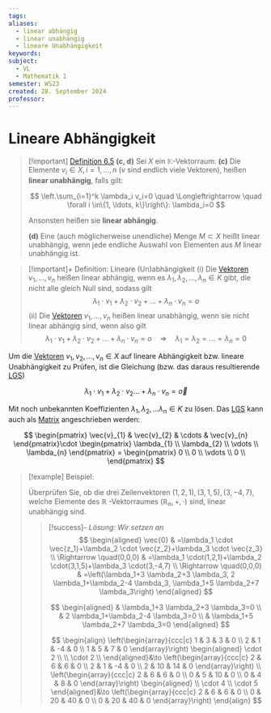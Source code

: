 ```yaml
---
tags: 
aliases:
  - linear abhängig
  - linear unabhängig
  - lineare Unabhängigkeit
keywords: 
subject:
  - VL
  - Mathematik 1
semester: WS23
created: 28. September 2024
professor:
---
```

 

# Lineare Abhängigkeit

> [!important] [Definition 6.5](Basis,%20Dimension%20und%20Teilräume.md) **(c, d)** Sei $X$ ein $\mathbb{K}$-Vektorraum:
> **(c)** Die Elemente $v_i \in X, i=1, \ldots, n$ ($v$ sind endlich viele Vektoren), heißen **linear unabhängig**, falls gilt:
> 
> $$
> \left.\sum_{i=1}^k \lambda_i v_i=0 \quad \Longleftrightarrow \quad \forall i \in\{1, \ldots, k\}\right\}: \lambda_i=0
> $$
> 
> 
> Ansonsten heißen sie **linear abhängig**.
> 
> **(d)** Eine (auch möglicherweise unendliche) Menge $M \subset X$ heißt linear unabhängig, wenn jede endliche Auswahl von Elementen aus $M$ linear unabhängig ist.


> [!important]+ Definition: Lineare (Un)abhängigkeit
> (i) Die [Vektoren](Vektor.md) $v_1, \ldots, v_n$ heißen linear abhängig, wenn es $\lambda_1, \lambda_2, \ldots, \lambda_n \in K$ gibt, die nicht alle gleich Null sind, sodass gilt
> $$
\lambda_1 \cdot v_1+\lambda_2 \cdot v_2+\ldots+\lambda_n \cdot v_n=o
> $$
> (ii) Die [Vektoren](Vektor.md) $v_1, \ldots, v_n$ heißen linear unabhängig, wenn sie nicht linear abhängig sind, wenn also gilt
> $$
\lambda_1 \cdot v_1+\lambda_2 \cdot v_2+\ldots+\lambda_n \cdot v_n=o \quad \Rightarrow \quad \lambda_1=\lambda_2=\ldots=\lambda_n=0
> $$

Um die [Vektoren](Vektor.md) $v_{1},v_{2},\dots,v_{n}\in X$ auf lineare Abhängigkeit bzw. lineare Unabhängigkeit zu Prüfen, ist die Gleichung (bzw. das daraus resultierende [LGS](Lineare%20Gleichungssysteme.md))

$$
\lambda_{1}\cdot v_{1}+\lambda_{2}\cdot v_{2}\dots+\lambda_{n}\cdot v_{n}= \vec{o}
$$

Mit noch unbekannten Koeffizienten $\lambda_{1},\lambda_{2},\dots\lambda_{n}\in K$ zu lösen.
Das [LGS](Lineare%20Gleichungssysteme.md) kann auch als [Matrix](Matrix.md) angeschrieben werden:

$$
\begin{pmatrix}
\vec{v}_{1} & \vec{v}_{2} & \cdots  & \vec{v}_{n}
\end{pmatrix}\cdot \begin{pmatrix}
\lambda_{1} \\ \lambda_{2} \\ \vdots \\ \lambda_{n}
\end{pmatrix} = \begin{pmatrix}
0 \\ 0 \\ \vdots \\ 0 \\
\end{pmatrix}
$$

> [!example] Beispiel:
>
> Überprüfen Sie, ob die drei Zeilenvektoren $(1,2,1),(3,1,5),(3,-4,7)$, welche Elemente des $\mathbb{R}$ -Vektorraumes $\left(\mathbb{R}_n,+, \cdot\right)$ sind, linear unabhängig sind.
> 
> > [!success]- *Lösung: Wir setzen an*
> > $$
\begin{aligned}
\vec{0} & =\lambda_1 \cdot \vec{z_1}+\lambda_2 \cdot \vec{z_2}+\lambda_3 \cdot \vec{z_3} \\
\Rightarrow \quad(0,0,0) & =\lambda_1 \cdot(1,2,1)+\lambda_2 \cdot(3,1,5)+\lambda_3 \cdot(3,-4,7) \\
\Rightarrow \quad(0,0,0) & =\left(\lambda_1+3 \lambda_2+3 \lambda_3, 2 \lambda_1+\lambda_2-4 \lambda_3, \lambda_1+5 \lambda_2+7 \lambda_3\right)
\end{aligned}
> > $$
> >
> > $$
\begin{aligned}
& \lambda_1+3 \lambda_2+3 \lambda_3=0 \\
& 2 \lambda_1+\lambda_2-4 \lambda_3=0 \\
& \lambda_1+5 \lambda_2+7 \lambda_3=0
\end{aligned}
> >$$
> >
> > $$
\begin{align}
\left(\begin{array}{ccc|c}
1 & 3 & 3 & 0 \\
2 & 1 & -4 & 0 \\
1 & 5 & 7 & 0
\end{array}\right)
\begin{aligned}
\cdot 2 \\ \\ \cdot 2 \\
\end{aligned}&\to
\left(\begin{array}{ccc|c}
2 & 6 & 6 & 0 \\
2 & 1 & -4 & 0 \\
2 & 10 & 14 & 0
\end{array}\right)
\\
\left(\begin{array}{ccc|c}
2 & 6 & 6 & 0 \\
0 & 5 & 10 & 0 \\
0 & 4 & 8 & 0
\end{array}\right)
\begin{aligned}
\\ \cdot 4 \\ \cdot 5
\end{aligned}&\to
\left(\begin{array}{ccc|c}
2 & 6 & 6 & 0 \\
0 & 20 & 40 & 0 \\
0 & 20 & 40 & 0
\end{array}\right)
\end{align}
> > $$